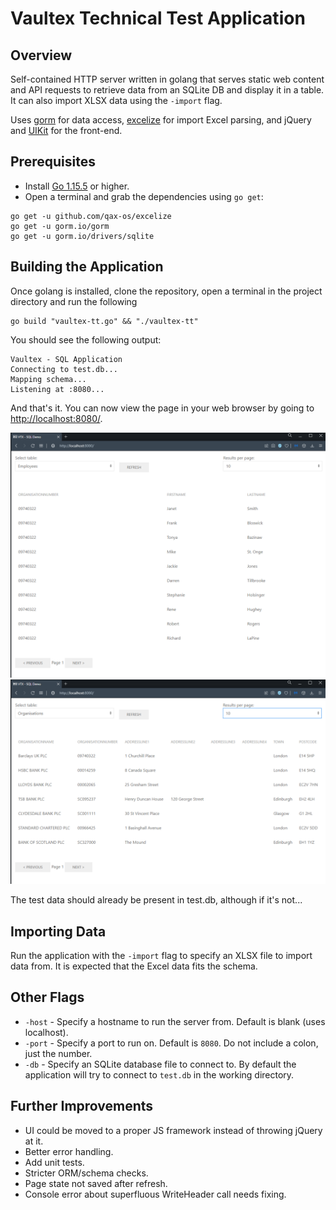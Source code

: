 # Vaultex Technical Test Application
## Overview
Self-contained HTTP server written in golang that serves static web content and API requests to retrieve data from an SQLite DB and display it in a table.  It can also import XLSX data using the `-import` flag.

Uses [gorm](https://gorm.io) for data access, [excelize](https://github.com/qax-os/excelize) for import Excel parsing, and jQuery and [UIKit](https://getuikit.com/) for the front-end.

## Prerequisites
* Install [Go 1.15.5](https://go.dev/doc/install) or higher.
* Open a terminal and grab the dependencies using `go get`:
```shell
go get -u github.com/qax-os/excelize
go get -u gorm.io/gorm
go get -u gorm.io/drivers/sqlite
```
## Building the Application
Once golang is installed, clone the repository, open a terminal in the project directory and run the following
```shell
go build "vaultex-tt.go" && "./vaultex-tt"
```

You should see the following output:
```shell
Vaultex - SQL Application
Connecting to test.db...
Mapping schema...
Listening at :8080...
```

And that's it. You can now view the page in your web browser by going to [http://localhost:8080/](http://localhost:8080/).

![UI screenshot 1](https://raw.githubusercontent.com/mcgarnaghoul/vaultex-tt/main/doc/ui_1.PNG "UI 1")
![UI screenshot 2](https://raw.githubusercontent.com/mcgarnaghoul/vaultex-tt/main/doc/ui_2.PNG "UI 2")

The test data should already be present in test.db, although if it's not...

## Importing Data
Run the application with the `-import` flag to specify an XLSX file to import data from. It is expected that the Excel data fits the schema.

## Other Flags
* `-host` - Specify a hostname to run the server from. Default is blank (uses localhost).
* `-port` - Specify a port to run on. Default is `8080`. Do not include a colon, just the number.
* `-db` - Specify an SQLite database file to connect to. By default the application will try to connect to `test.db` in the working directory.

## Further Improvements
* UI could be moved to a proper JS framework instead of throwing jQuery at it.
* Better error handling.
* Add unit tests.
* Stricter ORM/schema checks.
* Page state not saved after refresh.
* Console error about superfluous WriteHeader call needs fixing.